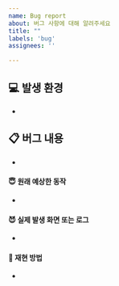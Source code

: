 ```yaml
---
name: Bug report
about: 버그 사항에 대해 알려주세요
title: ""
labels: 'bug'
assignees: ''

---
```


## 💻 발생 환경

<!-- 버그가 발생한 환경을 작성해주세요 -->

- 

## 📋 버그 내용

<!-- 버그에 대한 내용을 작성해주세요 -->
<!-- 예시: 로그인 시도 시, http 400 응답과 함께 로그인이 되지 않습니다. -->

- 

#### 😇 원래 예상한 동작

<!-- 버그가 없다고 가정했을때, 예상했던 동작을 작성해주세요 -->
<!-- 예시: 로그인 API인 /api/v1/auth/login에 GET 요청시, http 200 응답과 함께 로그인이 되어야 합니다. -->

- 

#### 😈 실제 발생 화면 또는 로그

<!-- 버그가 발생한 화면 또는 로그를 첨부해주세요 -->
<!-- 예시: 로그인 시도 시, 콘솔에 에러 로그가 출력됩니다. -->

-  

#### 🤡 재현 방법

<!-- 버그를 재현하기 위한 방법을 작성해주세요 -->
<!-- 예시: 로그인 API인 /api/v1/auth/login에 GET 요청시, http 400 응답과 함께 로그인이 되지 않습니다. -->

- 
